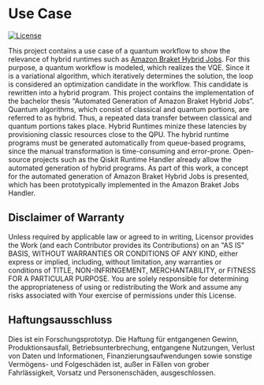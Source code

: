 # Use Case

[![License](https://img.shields.io/badge/License-Apache%202.0-blue.svg)](https://opensource.org/licenses/Apache-2.0)

This project contains a use case of a quantum workflow to show the relevance of hybrid runtimes such as [Amazon Braket Hybrid Jobs](https://docs.aws.amazon.com/braket/latest/developerguide/braket-jobs.html).
For this purpose, a quantum workflow is modeled, which realizes the VQE. Since it is a variational algorithm, which iteratively determines the solution, the loop is considered an optimization candidate in the workflow. This candidate is rewritten into a hybrid program.
This project contains the implementation of the bachelor thesis “Automated Generation of Amazon Braket Hybrid Jobs”. Quantum algorithms, which consist of classical and quantum portions, are referred to as hybrid. Thus, a repeated data transfer between classical and quantum portions takes place. Hybrid Runtimes minize these latencies by provisioning classic resources close to the QPU. The hybrid runtime programs must be generated automatically from queue-based programs, since the manual transformation is time-consuming and error-prone. Open-source projects such as the Qiskit Runtime Handler already allow the automated generation of hybrid programs. As part of this work, a concept for the automated generation of Amazon Braket Hybrid Jobs is presented, which has been prototypically implemented in the Amazon Braket Jobs Handler. 

## Disclaimer of Warranty

Unless required by applicable law or agreed to in writing, Licensor provides the Work (and each Contributor provides its Contributions) on an "AS IS" BASIS, WITHOUT WARRANTIES OR CONDITIONS OF ANY KIND, either express or implied, including, without limitation, any warranties or conditions of TITLE, NON-INFRINGEMENT, MERCHANTABILITY, or FITNESS FOR A PARTICULAR PURPOSE.
You are solely responsible for determining the appropriateness of using or redistributing the Work and assume any risks associated with Your exercise of permissions under this License.

## Haftungsausschluss

Dies ist ein Forschungsprototyp.
Die Haftung für entgangenen Gewinn, Produktionsausfall, Betriebsunterbrechung, entgangene Nutzungen, Verlust von Daten und Informationen, Finanzierungsaufwendungen sowie sonstige Vermögens- und Folgeschäden ist, außer in Fällen von grober Fahrlässigkeit, Vorsatz und Personenschäden, ausgeschlossen.
